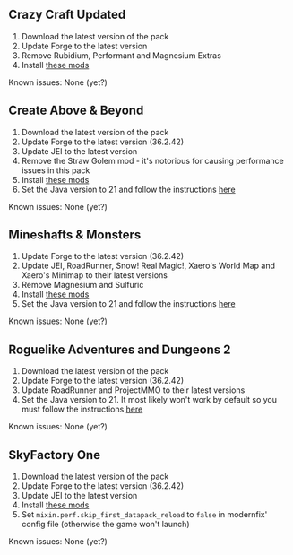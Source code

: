 ## Crazy Craft Updated

1. Download the latest version of the pack
2. Update Forge to the latest version
3. Remove Rubidium, Performant and Magnesium Extras
4. Install [these mods](https://github.com/Radk6/MC-Optimization-Guide/blob/main/mods-n-stuff/1.16.5.md#forge)

Known issues: None (yet?)

## Create Above & Beyond

1. Download the latest version of the pack
2. Update Forge to the latest version (36.2.42)
3. Update JEI to the latest version
4. Remove the Straw Golem mod - it's notorious for causing performance issues in this pack
5. Install [these mods](https://github.com/Radk6/MC-Optimization-Guide/blob/main/mods-n-stuff/1.16.5.md#forge)
6. Set the Java version to 21 and follow the instructions [here](https://github.com/Radk6/MC-Optimization-Guide/blob/main/mods-n-stuff/Java-things.md#1165)

Known issues: None (yet?)

## Mineshafts & Monsters

1. Update Forge to the latest version (36.2.42)
2. Update JEI, RoadRunner, Snow! Real Magic!, Xaero's World Map and Xaero's Minimap to their latest versions
3. Remove Magnesium and Sulfuric
5. Install [these mods](https://github.com/Radk6/MC-Optimization-Guide/blob/main/mods-n-stuff/1.16.5.md#forge)
6. Set the Java version to 21 and follow the instructions [here](https://github.com/Radk6/MC-Optimization-Guide/blob/main/mods-n-stuff/Java-things.md#1165)

Known issues: None (yet?)

## Roguelike Adventures and Dungeons 2

1. Download the latest version of the pack
2. Update Forge to the latest version (36.2.42)
3. Update RoadRunner and ProjectMMO to their latest versions
4. Set the Java version to 21. It most likely won't work by default so you must follow the instructions [here](https://github.com/Radk6/MC-Optimization-Guide/blob/main/mods-n-stuff/Java-things.md#1165)

Known issues: None (yet?)

## SkyFactory One

1. Download the latest version of the pack
2. Update Forge to the latest version (36.2.42)
3. Update JEI to the latest version
5. Install [these mods](https://github.com/Radk6/MC-Optimization-Guide/blob/main/mods-n-stuff/1.16.5.md#forge)
6. Set `mixin.perf.skip_first_datapack_reload` to `false` in modernfix' config file (otherwise the game won't launch)

Known issues: None (yet?)
